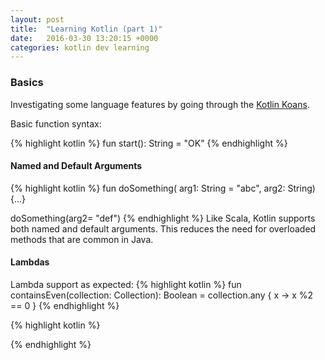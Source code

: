 ```yaml
---
layout: post
title:  "Learning Kotlin (part 1)"
date:   2016-03-30 13:20:15 +0000
categories: kotlin dev learning
---
```


### Basics
Investigating some language features by going through the [Kotlin Koans][try-kotlin].

Basic function syntax:

{% highlight kotlin %}
fun start(): String = "OK"
{% endhighlight %}

#### Named and Default Arguments

{% highlight kotlin %}
fun doSomething(
    arg1: String = "abc", 
    arg2: String) 
    {...}

doSomething(arg2= "def")
{% endhighlight %}
Like Scala, Kotlin supports both named and default arguments. 
This reduces the need for overloaded methods that are common in Java. 

#### Lambdas
Lambda support as expected:
{% highlight kotlin %}
fun containsEven(collection: Collection<Int>): Boolean = 
    collection.any { x -> x %2 == 0 }
{% endhighlight %}

{% highlight kotlin %}

{% endhighlight %}

[try-kotlin]: http://try.kotlinlang.org/#/Kotlin%20Koans/Introduction/Hello,%20world!/Task.kt